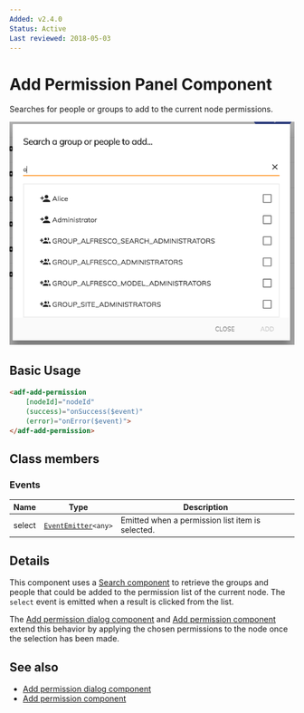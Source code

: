 ```yaml
---
Added: v2.4.0
Status: Active
Last reviewed: 2018-05-03
---
```


# Add Permission Panel Component

Searches for people or groups to add to the current node permissions.

![Add Permission Component](../docassets/images/add-permission-component.png)

## Basic Usage

```html
<adf-add-permission
    [nodeId]="nodeId"
    (success)="onSuccess($event)"
    (error)="onError($event)">
</adf-add-permission>
```

## Class members

### Events

| Name | Type | Description |
| -- | -- | -- |
| select | [`EventEmitter`](https://angular.io/api/core/EventEmitter)`<any>` | Emitted when a permission list item is selected. |

## Details

This component uses a [Search component](search.component.md) to retrieve the
groups and people that could be added to the permission list of the current node.
The `select` event is emitted when a result is clicked from the list.

The [Add permission dialog component](../content-services/add-permission-dialog.component.md)
and [Add permission component](../content-services/add-permission.component.md) extend this behavior by applying the chosen
permissions to the node once the selection has been made.

## See also

-   [Add permission dialog component](../content-services/add-permission-dialog.component.md)
-   [Add permission component](../content-services/add-permission.component.md)
